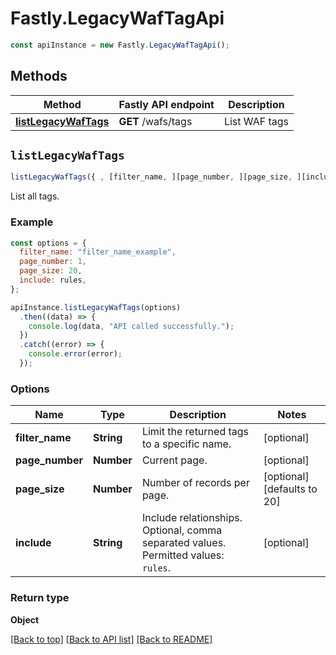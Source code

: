 # Fastly.LegacyWafTagApi

```javascript
const apiInstance = new Fastly.LegacyWafTagApi();
```
## Methods

Method | Fastly API endpoint | Description
------------- | ------------- | -------------
[**listLegacyWafTags**](LegacyWafTagApi.md#listLegacyWafTags) | **GET** /wafs/tags | List WAF tags


## `listLegacyWafTags`

```javascript
listLegacyWafTags({ , [filter_name, ][page_number, ][page_size, ][include] })
```

List all tags.

### Example

```javascript
const options = {
  filter_name: "filter_name_example",
  page_number: 1,
  page_size: 20,
  include: rules,
};

apiInstance.listLegacyWafTags(options)
  .then((data) => {
    console.log(data, "API called successfully.");
  })
  .catch((error) => {
    console.error(error);
  });
```

### Options

Name | Type | Description  | Notes
------------- | ------------- | ------------- | -------------
**filter_name** | **String** | Limit the returned tags to a specific name. | [optional]
**page_number** | **Number** | Current page. | [optional]
**page_size** | **Number** | Number of records per page. | [optional] [defaults to 20]
**include** | **String** | Include relationships. Optional, comma separated values. Permitted values: `rules`.  | [optional]

### Return type

**Object**


[[Back to top]](#) [[Back to API list]](../../README.md#endpoints)
[[Back to README]](../../README.md)
